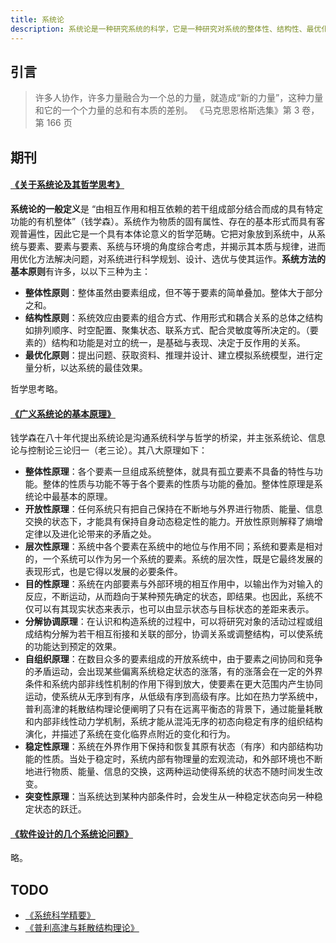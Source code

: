 ```yaml
---
title: 系统论
description: 系统论是一种研究系统的科学，它是一种研究对系统的整体性、结构性、最优化的科学，是一种研究系统的一般规律的科学，是一种研究系统之间相互作用的科学。
---
```


## 引言

> 许多人协作，许多力量融合为一个总的力量，就造成“新的力量”，这种力量和它的一个个力量的总和有本质的差别。
> <name>《马克思恩格斯选集》第 3 卷，第 166 页</name>

## 期刊

#### [《关于系统论及其哲学思考》](https://www.zhihu.com/xen/market/pdf-view/paid_magazine/1395619494182637568)

**系统论的一般定义**是 “由相互作用和相互依赖的若干组成部分结合而成的具有特定功能的有机整体”（钱学森）。系统作为物质的固有属性、存在的基本形式而具有客观普遍性，因此它是一个具有本体论意义的哲学范畴。它把对象放到系统中，从系统与要素、要素与要素、系统与环境的角度综合考虑，并揭示其本质与规律，进而用优化方法解决问题，对系统进行科学规划、设计、选优与使其运作。**系统方法的基本原则**有许多，以以下三种为主：

* **整体性原则**：整体虽然由要素组成，但不等于要素的简单叠加。整体大于部分之和。
* **结构性原则**：系统效应由要素的组合方式、作用形式和耦合关系的总体之结构如排列顺序、时空配置、聚集状态、联系方式、配合灵敏度等所决定的。（要素的）结构和功能是对立的统一，是基础与表现、决定于反作用的关系。
* **最优化原则**：提出问题、获取资料、推理并设计、建立模拟系统模型，进行定量分析，以达系统的最佳效果。

哲学思考略。

#### [《广义系统论的基本原理》](https://www.zhihu.com/xen/market/pdf-view/paid_magazine/1390411549262069760)

钱学森在八十年代提出系统论是沟通系统科学与哲学的桥梁，并主张系统论、信息论与控制论三论归一（老三论）。其八大原理如下：

* **整体性原理**：各个要素一旦组成系统整体，就具有孤立要素不具备的特性与功能。整体的性质与功能不等于各个要素的性质与功能的叠加。整体性原理是系统论中最基本的原理。
* **开放性原理**：任何系统只有把自己保持在不断地与外界进行物质、能量、信息交换的状态下，才能具有保持自身动态稳定性的能力。开放性原则解释了熵增定律以及进化论带来的矛盾之处。
* **层次性原理**：系统中各个要素在系统中的地位与作用不同；系统和要素是相对的，一个系统可以作为另一个系统的要素。系统的层次性，既是它最终发展的表现形式，也是它得以发展的必要条件。
* **目的性原理**：系统在内部要素与外部环境的相互作用中，以输出作为对输入的反应，不断运动，从而趋向于某种预先确定的状态，即结果。也因此，系统不仅可以有其现实状态来表示，也可以由显示状态与目标状态的差距来表示。
* **分解协调原理**：在认识和构造系统的过程中，可以将研究对象的活动过程或组成结构分解为若干相互衔接和关联的部分，协调关系或调整结构，可以使系统的功能达到预定的效果。
* **自组织原理**：在数目众多的要素组成的开放系统中，由于要素之间协同和竞争的矛盾运动，会出现某些偏离系统稳定状态的涨落，有的涨落会在一定的外界条件和系统内部非线性机制的作用下得到放大，使要素在更大范围内产生协同运动，使系统从无序到有序，从低级有序到高级有序。比如在热力学系统中，普利高津的耗散结构理论便阐明了只有在远离平衡态的背景下，通过能量耗散和内部非线性动力学机制，系统才能从混沌无序的初态向稳定有序的组织结构演化，并描述了系统在变化临界点附近的变化和行为。
* **稳定性原理**：系统在外界作用下保持和恢复其原有状态（有序）和内部结构功能的性质。当处于稳定时，系统内部有物理量的宏观流动，和外部环境也不断地进行物质、能量、信息的交换，这两种运动使得系统的状态不随时间发生改变。
* **突变性原理**：当系统达到某种内部条件时，会发生从一种稳定状态向另一种稳定状态的跃迁。

#### [《软件设计的几个系统论问题》](https://www.zhihu.com/xen/market/pdf-view/paid_magazine/1395389883674996736)

略。

## TODO

* [《系统科学精要》](https://book.douban.com/subject/4731452/)
* [《普利高津与耗散结构理论》](https://book.douban.com/subject/10563914/)
